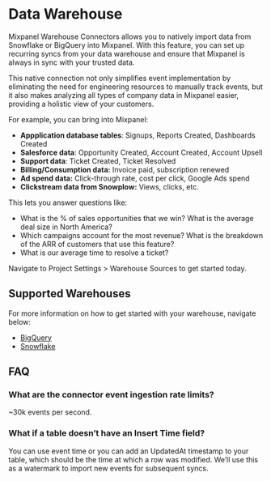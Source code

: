 # Data Warehouse

Mixpanel Warehouse Connectors allows you to natively import data from Snowflake or BigQuery into Mixpanel. With this feature, you can set up recurring syncs from your data warehouse and ensure that Mixpanel is always in sync with your trusted data.

This native connection not only simplifies event implementation by eliminating the need for engineering resources to manually track events, but it also makes analyzing all types of company data in Mixpanel easier, providing a holistic view of your customers.

For example, you can bring into Mixpanel:

- **Appplication database tables**: Signups, Reports Created, Dashboards Created
- **Salesforce data**: Opportunity Created, Account Created, Account Upsell
- **Support data**: Ticket Created, Ticket Resolved
- **Billing/Consumption data:** Invoice paid, subscription renewed
- **Ad spend data:** Click-through rate, cost per click, Google Ads spend
- **Clickstream data from Snowplow:** Views, clicks, etc.

This lets you answer questions like:

- What is the % of sales opportunities that we win? What is the average deal size in North America?
- Which campaigns account for the most revenue? What is the breakdown of the ARR of customers that use this feature?
- What is our average time to resolve a ticket?

Navigate to Project Settings > Warehouse Sources to get started today.

## Supported Warehouses
For more information on how to get started with your warehouse, navigate below:
- [BigQuery](https://docs.mixpanel.com/docs/tracking/integrations/bigquery) 
- [Snowflake](https://docs.mixpanel.com/docs/tracking/integrations/snowflake)


## FAQ

### What are the connector event ingestion rate limits?
~30k events per second.

### What if a table doesn’t have an Insert Time field?
You can use event time or you can add an UpdatedAt timestamp to your table, which should be the time at which a row was modified. We’ll use this as a watermark to import new events for subsequent syncs.
